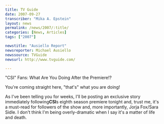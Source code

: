 ```yaml
---
title: TV Guide
date: 2007-09-27
transcriber: "Mika A. Epstein"
layout: news
permalink: /news/2007/:title/
categories: [News, Articles]
tags: ["2007"]

newstitle: "Ausiello Report"
newsreporter: Michael Ausiello
newssource: TVGuide
newsurl: http://www.tvguide.com/

---
```


"CSI" Fans: What Are You Doing After the Premiere!?

You're coming straight here, "that's" what you are doing!

As I've been telling you for weeks, I'll be posting an exclusive story immediately following**CSI**s eighth season premiere tonight and, trust me, it's a must-read for followers of the show and, more importantly, Jorja Fox/Sara Sidle. I don't think I'm being overly-dramatic when I say it's a matter of life and death.
